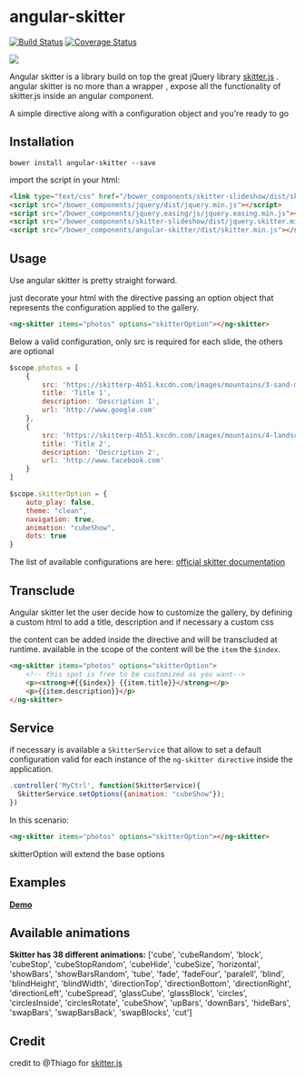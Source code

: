 # angular-skitter

[![Build Status](https://travis-ci.org/kinotto/angular-skitter.svg?branch=master)](https://travis-ci.org/kinotto/angular-skitter) [![Coverage Status](https://coveralls.io/repos/github/kinotto/angular-skitter/badge.svg)](https://coveralls.io/github/kinotto/angular-skitter)


<a href="https://kinotto.github.io/angular-skitter/github-page/"> <img src="http://res.cloudinary.com/ddbdqb6js/image/upload/v1496330642/skitter_01.png" /></a>

Angular skitter is a library build on top the great jQuery library <a href="https://skitter-slider.net/">skitter.js</a> . angular skitter is no more than a wrapper , expose all the functionality of skitter.js inside an angular component.

A simple directive along with a configuration object and you're ready to go 

## Installation

`bower install angular-skitter --save`

import the script in your html:

```html
<link type="text/css" href="/bower_components/skitter-slideshow/dist/skitter.css" media="all" rel="stylesheet" />
<script src="/bower_components/jquery/dist/jquery.min.js"></script>
<script src="/bower_components/jquery.easing/js/jquery.easing.min.js"></script>
<script src="/bower_components/skitter-slideshow/dist/jquery.skitter.min.js"></script>
<script src="/bower_components/angular-skitter/dist/skitter.min.js"></script>
 ```


## Usage

Use angular skitter is pretty straight forward.

just decorate your html with the directive passing an option object that represents
the configuration applied to the gallery.


  
```html
<ng-skitter items="photos" options="skitterOption"></ng-skitter>
```

Below a valid configuration, only src is required for each slide, the others are optional

```javascript
$scope.photos = [
    {
        src: 'https://skitterp-4b51.kxcdn.com/images/mountains/3-sand-mountain-clouds.jpg',
        title: 'Title 1',
        description: 'Description 1',
        url: 'http://www.google.com'
    },
    {
        src: 'https://skitterp-4b51.kxcdn.com/images/mountains/4-landscape-with-tree-hills-and-lake.jpg',
        title: 'Title 2',
        description: 'Description 2',
        url: 'http://www.facebook.com'
    }
]
```


```javascript
$scope.skitterOption = {
    auto_play: false,
    theme: "clean",
    navigation: true,
    animation: "cubeShow",
    dots: true
}
```

The list of available configurations are here: [official skitter documentation](https://skitter-slider.net/options.html)

## Transclude
Angular skitter let the user decide how to customize the gallery, by defining a custom html to add a title, description and if necessary a custom css 

the content can be added inside the directive and will be transcluded at runtime. available in the scope of the content will be the `item` the `$index`.


```html
<ng-skitter items="photos" options="skitterOption">
    <!-- this spot is free to be customized as you want-->
    <p><strong>#{{$index}} {{item.title}}</strong></p> 
    <p>{{item.description}}</p>
</ng-skitter>
```

## Service
if necessary is available a `SkitterService` that allow to set a default configuration valid for each instance of the `ng-skitter directive` inside the application.


```javascript
.controller('MyCtrl', function(SkitterService){
  SkitterService.setOptions({animation: "cubeShow"}); 
})
```

In this scenario:
```html
<ng-skitter items="photos" options="skitterOption"></ng-skitter>
```
skitterOption will extend the base options


## Examples

<a href="https://kinotto.github.io/angular-skitter/github-page/"><b>Demo</b></a>

## Available animations

**Skitter has 38 different animations:** ['cube', 'cubeRandom', 'block', 'cubeStop', 'cubeStopRandom', 'cubeHide', 'cubeSize', 'horizontal', 'showBars', 'showBarsRandom', 'tube', 'fade', 'fadeFour', 'paralell', 'blind', 'blindHeight', 'blindWidth', 'directionTop', 'directionBottom', 'directionRight', 'directionLeft', 'cubeSpread', 'glassCube', 'glassBlock', 'circles', 'circlesInside', 'circlesRotate', 'cubeShow', 'upBars', 'downBars', 'hideBars', 'swapBars', 'swapBarsBack', 'swapBlocks', 'cut']


## Credit

credit to @Thiago for <a href="https://github.com/thiagosf/skitter">skitter.js</a>
